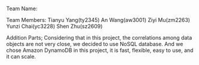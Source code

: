 Team Name:


Team Members:
Tianyu Yang(ty2345)
An Wang(aw3001)
Ziyi Mu(zm2263)
Yunzi Chai(yc3228)
Shen Zhu(sz2609)


Addition Parts;
Considering that in this project, the correlations among data objects are not very close, we decided to use NoSQL database. And we chose Amazon DynamoDB in this project, it is fast, flexible, easy to use, and it can scale.
